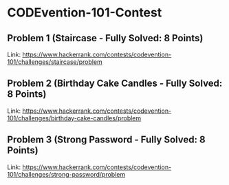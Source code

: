 # CODEvention-101-Contest
## Problem 1 (Staircase - Fully Solved: 8 Points)
Link: https://www.hackerrank.com/contests/codevention-101/challenges/staircase/problem
## Problem 2 (Birthday Cake Candles - Fully Solved: 8 Points)
Link: https://www.hackerrank.com/contests/codevention-101/challenges/birthday-cake-candles/problem
## Problem 3 (Strong Password - Fully Solved: 8 Points)
Link: https://www.hackerrank.com/contests/codevention-101/challenges/strong-password/problem
